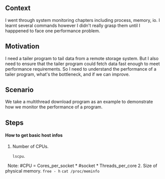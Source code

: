 ## Context
I went through system monitoring chapters including process, memory, io. I learnt several commands however I didn't  really grasp them until I happpened to face one performance problem.

## Motivation
I need a tailer program to tail data from a remote storage system. But I also need to ensure that the tailer program could fetch data fast enough to meet performance requirements. So I need to understand the performance of a tailer program, what's the bottleneck, and if we can improve.

## Scenario
We take a multithread download program as an example to demonstrate how we monitor the performance of a program.

## Steps
#### How to get basic host infos
1. Number of CPUs. 

   `lscpu`. 
   
   Note: #CPU = Cores_per_socket * #socket * Threads_per_core
2. Size of physical memory. 
   `free - h`
   `cat /proc/meminfo`
